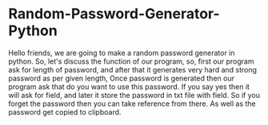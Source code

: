 # Random-Password-Generator-Python
Hello friends, we are going to make a random password generator in python. So, let's discuss the function of our program, so, first our program ask for length of password, and after that it generates very hard and strong password as per given length, Once password is generated then our program ask that do you want to use this password. If you say yes then it will ask for field, and later it store the password in txt file with field. So if you forget the password then you can take reference from there. As well as the password get copied to clipboard.
